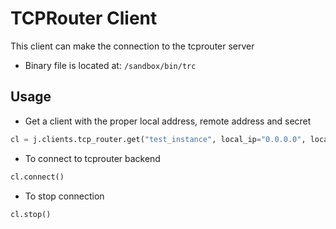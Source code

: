 # TCPRouter Client

This client can make the connection to the tcprouter server

- Binary file is located at: `/sandbox/bin/trc`

## Usage

- Get a client with the proper local address, remote address and secret

```python
cl = j.clients.tcp_router.get("test_instance", local_ip="0.0.0.0", local_port=18000, remote_ip="127.0.0.1", remote_port=6379, secret="test")
```

- To connect to tcprouter backend

```python
cl.connect()
```

- To stop connection

```python
cl.stop()
```
